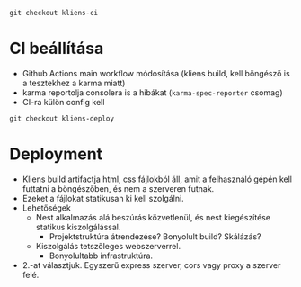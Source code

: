```git checkout kliens-ci```

# CI beállítása

- Github Actions main workflow módosítása (kliens build, kell böngésző is a tesztekhez a karma miatt)
- karma reportolja consolera is a hibákat (`karma-spec-reporter` csomag)
- CI-ra külön config kell

```git checkout kliens-deploy```

# Deployment

- Kliens build artifactja html, css fájlokból áll, amit a felhasználó gépén kell futtatni a böngészőben, és nem a szerveren futnak.
- Ezeket a fájlokat statikusan ki kell szolgálni.
- Lehetőségek
  - Nest alkalmazás alá beszúrás közvetlenül, és nest kiegészítése statikus kiszolgálással.
    - Projektstruktúra átrendezése? Bonyolult build? Skálázás?
  - Kiszolgálás tetszőleges webszerverrel.
    - Bonyolultabb infrastruktúra.
- 2.-at választjuk. Egyszerű express szerver, cors vagy proxy a szerver felé.
